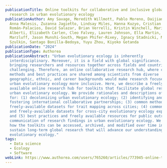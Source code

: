 ```yaml
---
publicationTitle: Online toolkits for collaborative and inclusive global
  research in urban evolutionary ecology
publicationAuthor: Amy Savage, Meredith Willmott, Pablo Moreno, Daijiang Li,
  Anna Malesis, Zuzanna Jagiełło, Lindsay Miles, Hanna Kuzyo, Cristian
  Román-Palacios, David Salazar, Brian Verrelli, Kristin Winchell, Marina
  Alberti, Elizabeth Carlen, Cleo Falvey, Lauren Johnson, Ella Martin, John
  Marzluff, Jason Munshi-South, Megan Phifer-Rixey, Ignacy Stadnicki, Marta
  Szulkin, Santago Bonilla-Bedoya, Yuyu Zhou, Kiyoko Gotanda
publicationDate: "2024"
publicationType: Authorea
publicationAbstract: "Urban evolutionary ecology is inherently
  interdisciplinary. Moreover, it is a field with global significance. However,
  bringing researchers and resources together across fields and countries is
  challenging. Therefore, an online collaborative research hub, where common
  methods and best practices are shared among scientists from diverse
  geographic, ethnic, and career backgrounds would make research focused on
  urban evolutionary ecology more inclusive. Here, we describe a freely
  available online research hub for toolkits that facilitate global research in
  urban evolutionary ecology. We provide rationales and descriptions of toolkits
  for: (1) decolonizing urban evolutionary ecology; (2) identifying and
  fostering international collaborative partnerships; (3) common methods and
  freely-available datasets for trait mapping across cities; (4) common methods
  and freely-available datasets for cross-city evolutionary ecology experiments;
  and (5) best practices and freely available resources for public outreach and
  communication of research findings in urban evolutionary ecology. We outline
  how the toolkits can be accessed, archived, and modified over time in order to
  sustain long-term global research that will advance our understanding of urban
  evolutionary ecology."
tags:
  - Data science
  - Ecology
  - Software
webLink: https://www.authorea.com/users/765260/articles/773945-online-toolkits-for-collaborative-and-inclusive-global-research-in-urban-evolutionary-ecology
---
```

